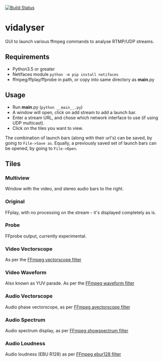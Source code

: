 [![Build Status](https://ci.rrah.me/buildStatus/icon?job=vidalyser)](https://ci.rrah.me/job/vidalyser)

# vidalyser
GUI to launch various ffmpeg commands to analyse RTMP/UDP streams. 

## Requirements
* Python3.5 or greater
* Netifaces module `python -m pip install netifaces`
* ffmpeg/ffplay/ffprobe in path, or copy into same directory as __main__.py

## Usage

* Run __main__.py (`python __main__.py`)
* A window will open, click on add stream to add a launch bar.
* Enter a stream URL, and chose which network interface to use (if using UDP multicast).
* Click on the tiles you want to view. 

The combination of launch bars (along with their url's) can be saved, by going to `File->Save as`. Equally, a previously saved set of launch bars can be opened, by going to `File->Open`.

## Tiles

### Multiview
Window with the video, and stereo audio bars to the right.

### Original
FFplay, with no processing on the stream - it's displayed completely as is.

### Probe
FFprobe output, currently experimental.

### Video Vectorscope
As per the [FFmpeg vectorscope filter](https://ffmpeg.org/ffmpeg-filters.html#vectorscope) 

### Video Waveform
Also known as YUV parade.
As per the [FFmpeg waveform filter](https://ffmpeg.org/ffmpeg-filters.html#waveform)

### Audio Vectorscope
Audio phase vectorscope, as per [FFmpeg avectorscope filter](https://ffmpeg.org/ffmpeg-filters.html#avectorscope)

### Audio Spectrum
Audio spectrum display, as per [FFmpeg showspectrum filter](https://ffmpeg.org/ffmpeg-filters.html#showspectrum)

### Audio Loudness
Audio loudness (EBU R128) as per [FFmpeg ebur128 filter](https://ffmpeg.org/ffmpeg-filters.html#ebur128)

